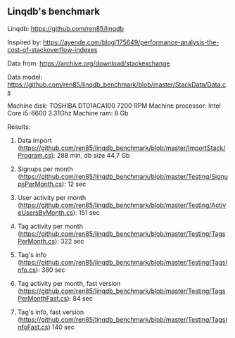 <h2>Linqdb's benchmark</h2>

Linqdb: https://github.com/ren85/linqdb

Inspired by: https://ayende.com/blog/175649/performance-analysis-the-cost-of-stackoverflow-indexes

Data from: https://archive.org/download/stackexchange

Data model: https://github.com/ren85/linqdb_benchmark/blob/master/StackData/Data.cs

Machine disk: TOSHIBA DT01ACA100 7200 RPM
Machine processor: Intel Core i5-6600 3.31Ghz
Machine ram: 8 Gb

Results:

1. Data import (https://github.com/ren85/linqdb_benchmark/blob/master/ImportStack/Program.cs): 288 min, db size 44,7 Gb
2. Signups per month (https://github.com/ren85/linqdb_benchmark/blob/master/Testing/SignupsPerMonth.cs): 12 sec
3. User activity per month (https://github.com/ren85/linqdb_benchmark/blob/master/Testing/ActiveUsersByMonth.cs): 151 sec
4. Tag activity per month (https://github.com/ren85/linqdb_benchmark/blob/master/Testing/TagsPerMonth.cs): 322 sec
5. Tag's info (https://github.com/ren85/linqdb_benchmark/blob/master/Testing/TagsInfo.cs): 380 sec

6. Tag activity per month, fast version (https://github.com/ren85/linqdb_benchmark/blob/master/Testing/TagsPerMonthFast.cs): 84 sec
7. Tag's info, fast version (https://github.com/ren85/linqdb_benchmark/blob/master/Testing/TagsInfoFast.cs) 140 sec

